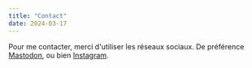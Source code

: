 ```yaml
---
title: "Contact"
date: 2024-03-17
---
```


Pour me contacter, merci d'utiliser les réseaux sociaux. De préférence [Mastodon](https://mastodon.social/@terreorange), ou bien [Instagram](https://www.instagram.com/terreorange/).